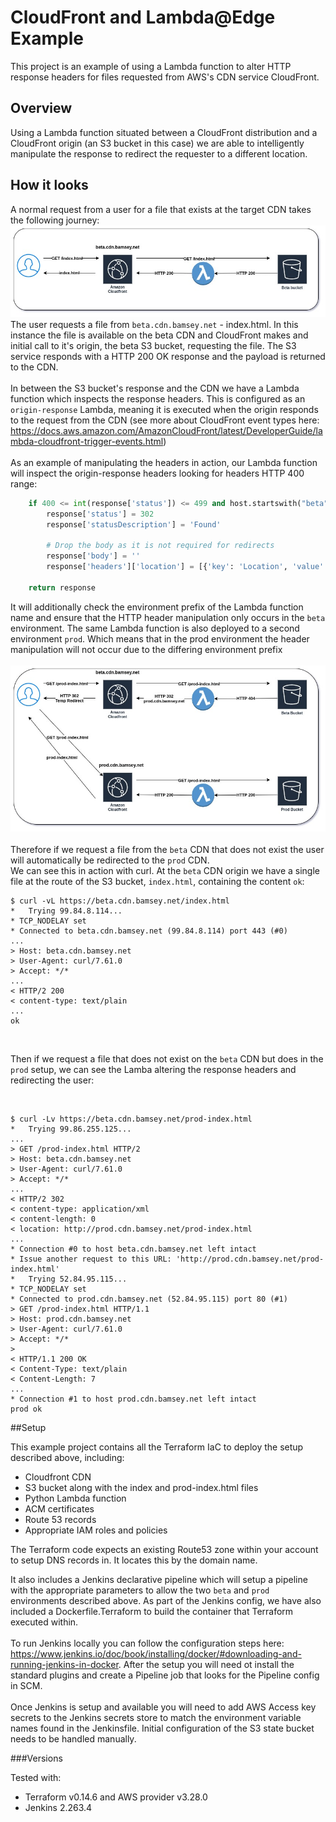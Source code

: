 # CloudFront and Lambda@Edge Example
This project is an example of using a Lambda function to alter HTTP response headers for files requested from AWS's CDN service CloudFront.

## Overview
Using a Lambda function situated between a CloudFront distribution and a CloudFront origin (an S3 bucket in this case) we are able to intelligently manipulate the response to redirect the requester to a different location.

## How it looks
A normal request from a user for a file that exists at the target CDN takes the following journey:<br>
![File Found at CDN](/diagrams/cloudfront-example-1.jpg)
<br>
The user requests a file from `beta.cdn.bamsey.net` - index.html.  In this instance the file is available on the beta CDN and CloudFront makes and initial call to it's origin, the beta S3 bucket, requesting the file.  The S3 service responds with a HTTP 200 OK response and the payload is returned to the CDN.<br><br>In between the S3 bucket's response and the CDN we have a Lambda function which inspects the response headers.  This is configured as an `origin-response` Lambda, meaning it is executed when the origin responds to the request from the CDN (see more about CloudFront event types here: https://docs.aws.amazon.com/AmazonCloudFront/latest/DeveloperGuide/lambda-cloudfront-trigger-events.html)
<br><br>
As an example of manipulating the headers in action, our Lambda function will inspect the origin-response headers looking for headers HTTP 400 range:

```python
    if 400 <= int(response['status']) <= 499 and host.startswith("beta"):
        response['status'] = 302
        response['statusDescription'] = 'Found'

        # Drop the body as it is not required for redirects
        response['body'] = ''
        response['headers']['location'] = [{'key': 'Location', 'value': fallback_url}]

    return response
```  
It will additionally check the environment prefix of the Lambda function name and ensure that the HTTP header manipulation only occurs in the `beta` environment.  The same Lambda function is also deployed to a second environment `prod`. Which means that in the prod environment the header manipulation will not occur due to the differing environment prefix<br><br>
![File Found at CDN](/diagrams/cloudfront-example-2.jpg)
<br><br>
Therefore if we request a file from the `beta` CDN that does not exist the user will automatically be redirected to the `prod` CDN.
<br>
We can see this in action with curl.  At the `beta` CDN origin we have a single file at the route of the S3 bucket, `index.html`, containing the content `ok`:<br>  
```
$ curl -vL https://beta.cdn.bamsey.net/index.html
*   Trying 99.84.8.114...
* TCP_NODELAY set
* Connected to beta.cdn.bamsey.net (99.84.8.114) port 443 (#0)
...
> Host: beta.cdn.bamsey.net
> User-Agent: curl/7.61.0
> Accept: */*
...
< HTTP/2 200 
< content-type: text/plain
...
ok
```
<br>

Then if we request a file that does not exist on the `beta` CDN but does in the `prod` setup, we can see the Lamba altering the response headers and redirecting the user:

<br>

```
$ curl -Lv https://beta.cdn.bamsey.net/prod-index.html
*   Trying 99.86.255.125...
...
> GET /prod-index.html HTTP/2
> Host: beta.cdn.bamsey.net
> User-Agent: curl/7.61.0
> Accept: */*
...
< HTTP/2 302 
< content-type: application/xml
< content-length: 0
< location: http://prod.cdn.bamsey.net/prod-index.html
...
* Connection #0 to host beta.cdn.bamsey.net left intact
* Issue another request to this URL: 'http://prod.cdn.bamsey.net/prod-index.html'
*   Trying 52.84.95.115...
* TCP_NODELAY set
* Connected to prod.cdn.bamsey.net (52.84.95.115) port 80 (#1)
> GET /prod-index.html HTTP/1.1
> Host: prod.cdn.bamsey.net
> User-Agent: curl/7.61.0
> Accept: */*
> 
< HTTP/1.1 200 OK
< Content-Type: text/plain
< Content-Length: 7
...
* Connection #1 to host prod.cdn.bamsey.net left intact
prod ok
```

##Setup

This example project contains all the Terraform IaC to deploy the setup described above, including:
* Cloudfront CDN
* S3 bucket along with the index and prod-index.html files
* Python Lambda function
* ACM certificates
* Route 53 records
* Appropriate IAM roles and policies

The Terraform code expects an existing Route53 zone within your account to setup DNS records in.  It locates this by the domain name.

It also includes a Jenkins declarative pipeline which will setup a pipeline with the appropriate parameters to allow the two `beta` and `prod` environments described above.  As part of the Jenkins config, we have also included a Dockerfile.Terraform to build the container that Terraform executed within.
<br><br>
To run Jenkins locally you can follow the configuration steps here:  https://www.jenkins.io/doc/book/installing/docker/#downloading-and-running-jenkins-in-docker.  After the setup you will need ot install the standard plugins and create a Pipeline job that looks for the Pipeline config in SCM.
<br>  
Once Jenkins is setup and available you will need to add AWS Access key secrets to the Jenkins secrets store to match the environment variable names found in the Jenkinsfile. Initial configuration of the S3 state bucket needs to be handled manually.

###Versions

Tested with:
* Terraform v0.14.6 and AWS provider v3.28.0
* Jenkins 2.263.4
